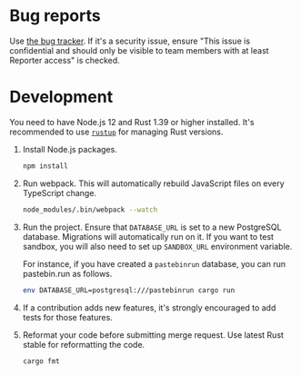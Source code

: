 # Bug reports

Use [the bug tracker](https://gitlab.com/pastebinrun/pastebinrun/issues).
If it's a security issue, ensure "This issue is confidential and should
only be visible to team members with at least Reporter access" is checked.

# Development

You need to have Node.js 12 and Rust 1.39 or higher installed. It's
recommended to use [`rustup`](https://rustup.rs/) for managing Rust
versions.

1. Install Node.js packages.

   ```sh
   npm install
   ```

2. Run webpack. This will automatically rebuild JavaScript files on
   every TypeScript change.

   ```sh
   node_modules/.bin/webpack --watch
   ```

3. Run the project. Ensure that `DATABASE_URL` is set to a new
   PostgreSQL database. Migrations will automatically run on it.
   If you want to test sandbox, you will also need to set up
   `SANDBOX_URL` environment variable.

   For instance, if you have created a `pastebinrun` database, you
   can run pastebin.run as follows.

   ```sh
   env DATABASE_URL=postgresql:///pastebinrun cargo run
   ```

4. If a contribution adds new features, it's strongly encouraged
   to add tests for those features.

5. Reformat your code before submitting merge request. Use latest
   Rust stable for reformatting the code.

   ```sh
   cargo fmt
   ```
